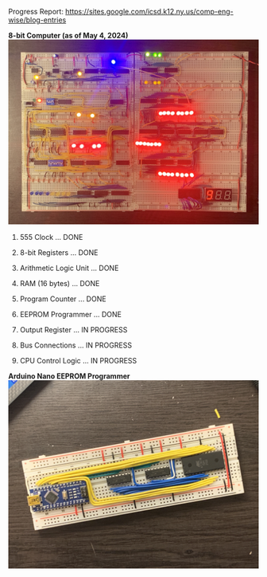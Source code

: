 Progress Report: https://sites.google.com/icsd.k12.ny.us/comp-eng-wise/blog-entries

**8-bit Computer (as of May 4, 2024)**
![alt text](https://github.com/junyoung-sim/8-bit/blob/main/res/IMG_8275.jpg)

1) 555 Clock ... DONE

2) 8-bit Registers ... DONE

3) Arithmetic Logic Unit ... DONE

4) RAM (16 bytes) ... DONE

5) Program Counter ... DONE

6) EEPROM Programmer ... DONE

7) Output Register ... IN PROGRESS

8) Bus Connections ... IN PROGRESS

9) CPU Control Logic ... IN PROGRESS


**Arduino Nano EEPROM Programmer**
![alt text](https://github.com/junyoung-sim/8-bit/blob/main/res/IMG_8254.jpg)